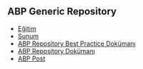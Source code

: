 ## ABP Generic Repository

- [Eğitim]()
- [Sunum](https://bit.ly/abp-generic-repository)
- [ABP Repository Best Practice Dokümanı](https://docs.abp.io/en/abp/latest/Best-Practices/Repositories)
- [ABP Repository Dokümanı](https://docs.abp.io/en/abp/latest/Repositories)
- [ABP Post]()
